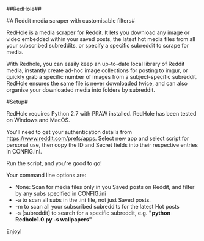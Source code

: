 ##RedHole##

#A Reddit media scraper with customisable filters#

RedHole is a media scraper for Reddit. It lets you download any image or video embedded within your saved posts, the latest hot media files from all your subscribed subreddits, or specify a specific subreddit to scrape for media. 

With Redhole, you can easily keep an up-to-date local library of Reddit media, instantly create ad-hoc image collections for posting to imgur, or quickly grab a specific number of images from a subject-specific subreddit. RedHole ensures the same file is never downloaded twice, and can also organise your downloaded media into folders by subreddit.

#Setup#

RedHole requires Python 2.7 with PRAW installed. RedHole has been tested on Windows and MacOS. 

You'll need to get your authentication details from https://www.reddit.com/prefs/apps. Select new app and select script for personal use, then copy the ID and Secret fields into their respective entries in CONFIG.ini. 

Run the script, and you're good to go!

Your command line options are:

* None: Scan for media files only in you Saved posts on Reddit, and filter by any subs specified in CONFIG.ini
* -a to scan all subs in the .ini file, not just Saved posts.
* -m to scan all your subscribed subreddits for the latest Hot posts
* -s [subreddit] to search for a specific subreddit, e.g. **"python Redhole1.0.py -s wallpapers"**

Enjoy!
